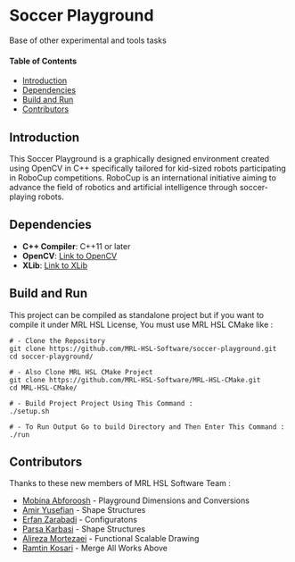 # Soccer Playground

Base of other experimental and tools tasks

#### Table of Contents
  - [Introduction](#introduction)
  - [Dependencies](#dependencies)
  - [Build and Run](#build-and-run)
  - [Contributors](#contributors)

## Introduction
This Soccer Playground is a graphically designed environment created using OpenCV in C++ specifically tailored for kid-sized robots participating in RoboCup competitions. RoboCup is an international initiative aiming to advance the field of robotics and artificial intelligence through soccer-playing robots.
## Dependencies

- **C++ Compiler**: C++11 or later
- **OpenCV**: [Link to OpenCV](https://www.opencv.org)
- **XLib**: [Link to XLib](https://www.x.org)

## Build and Run

This project can be compiled as standalone project but if you want to compile it under MRL HSL License, You must use MRL HSL CMake like :
```
# - Clone the Repository
git clone https://github.com/MRL-HSL-Software/soccer-playground.git
cd soccer-playground/

# - Also Clone MRL HSL CMake Project
git clone https://github.com/MRL-HSL-Software/MRL-HSL-CMake.git
cd MRL-HSL-CMake/

# - Build Project Project Using This Command :
./setup.sh

# - To Run Output Go to build Directory and Then Enter This Command :
./run
```

## Contributors
Thanks to these new members of MRL HSL Software Team :
- [Mobina Abforoosh](https://github.com/MobinaAbf) - Playground Dimensions and Conversions
- [Amir Yusefian](https://github.com/AmirUsefian) - Shape Structures
- [Erfan Zarabadi](https://github.com/ErfanDE10) - Configuratons
- [Parsa Karbasi](https://github.com/ChefParsa) - Shape Structures
- [Alireza Mortezaei](https://github.com/AMCoder-80) - Functional Scalable Drawing
- [Ramtin Kosari](https://github.com/RamtinKosari) - Merge All Works Above

<!--
<td>
    <tr>
        <img src="https://github.com/MobinaAbf.png" alt="https://github.com/MobinaAbf" width="64"/>
        <img src="https://github.com/AmirUsefian.png" alt="https://github.com/AmirUsefian" width="64"/>
        <img src="https://github.com/ErfanDE10.png" alt="https://github.com/ErfanDE10" width="50;"/>
        <img src="https://github.com/ChefParsa.png" alt="https://github.com/ChefParsa" width="50;"/>
        <img src="https://github.com/RamtinKosari.png" alt="https://github.com/RamtinKosari" width="50;"/>
        <img src="https://github.com/AMCoder-80.png" alt="https://github.com/AMCoder-80" width="50;"/>
    </tr>
</td>
-->
